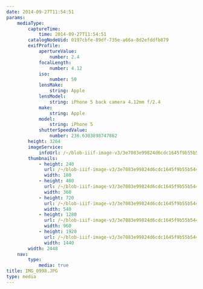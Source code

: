 ```yaml
---
date: 2014-09-27T11:54:51
params:
    mediaType:
        captureTime:
            time: 2014-09-27T11:54:51
        catalogNodeUid: 0197cbfe-89df-735e-a66a-8d2efddfb879
        exifProfile:
            apertureValue:
                number: 2.4
            focalLength:
                number: 4.12
            iso:
                number: 50
            lensMake:
                string: Apple
            lensModel:
                string: iPhone 5 back camera 4.12mm f/2.4
            make:
                string: Apple
            model:
                string: iPhone 5
            shutterSpeedValue:
                number: 236.6303898747862
        height: 3264
        imageService:
            infoUrl: /~/blob-iiif-image-v3/3e7083e99824d6cdc1645f9b55b54410650fa935b9c587f524505e2babff0aa1/info.json
        thumbnails:
            - height: 240
              url: /~/blob-iiif-image-v3/3e7083e99824d6cdc1645f9b55b54410650fa935b9c587f524505e2babff0aa1/full/180%2C240/0/default.jpg
              width: 180
            - height: 480
              url: /~/blob-iiif-image-v3/3e7083e99824d6cdc1645f9b55b54410650fa935b9c587f524505e2babff0aa1/full/360%2C480/0/default.jpg
              width: 360
            - height: 720
              url: /~/blob-iiif-image-v3/3e7083e99824d6cdc1645f9b55b54410650fa935b9c587f524505e2babff0aa1/full/540%2C720/0/default.jpg
              width: 540
            - height: 1280
              url: /~/blob-iiif-image-v3/3e7083e99824d6cdc1645f9b55b54410650fa935b9c587f524505e2babff0aa1/full/960%2C1280/0/default.jpg
              width: 960
            - height: 1920
              url: /~/blob-iiif-image-v3/3e7083e99824d6cdc1645f9b55b54410650fa935b9c587f524505e2babff0aa1/full/1440%2C1920/0/default.jpg
              width: 1440
        width: 2448
    nav:
        type:
            media: true
title: IMG_0998.JPG
type: media
---
```

